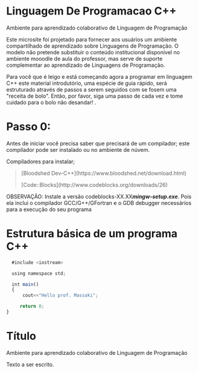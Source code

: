 # Linguagem De Programacao C++
Ambiente para aprendizado colaborativo de Linguagem de Programação

<p>
Este microsite foi projetado para fornecer aos usuários um ambiente compartilhado de aprendizado sobre Linguagens de Programação. O modelo não pretende substituir o conteúdo institucional disponível no ambiente mooodle de aula do professor, mas serve de suporte complementar ao aprendizado de Linguagens de Programação.<br />
</p>
<p>
Para você que é leigo e está começando agora a programar em linguagem C++ este material introdutório, uma espécie de guia rápido, será estruturado através de passos a serem seguidos com se fosem uma "receita de bolo". Então, por favor, siga uma passo de cada vez e tome cuidado para o bolo não desandar! .<br />
</p>

# Passo 0:
<p>
  Antes de iniciar você precisa saber que precisará de um compilador; este compilador pode ser instalado ou no ambiente de núvem.  <br/>
</p>
<p>
  Compiladores para instalar;  <br />
</p>
<blockquote>
<p>  [Bloodshed Dev-C++](https://www.bloodshed.net/download.html) </p>
<p>  [Code::Blocks](http://www.codeblocks.org/downloads/26) </p>
</blockquote>

OBSERVAÇÃO: Instale a versão codeblocks-XX.XX***mingw-setup.exe***. Pois ela inclui o compilador GCC/G++/GFortran e o GDB debugger necessários para a execução do seu programa 

# Estrutura básica de um programa C++

```javascript
  #include <iostream>

  using namespace std;

  int main()
  {
      cout<<"Hello prof. Massaki";

     return 0;
}
```
# Título
Ambiente para aprendizado colaborativo de Linguagem de Programação

<p>
Texto a ser escrito.<br />
</p>
